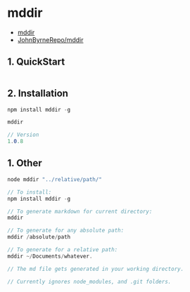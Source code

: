 # mddir

- [mddir](https://www.npmjs.com/package/mddir)
- [JohnByrneRepo/mddir](https://github.com/JohnByrneRepo/mddir)

## 1. QuickStart

```c#

```

## 2. Installation

```c#
npm install mddir -g

mddir

// Version
1.0.8
```

## 1. Other

```c#
node mddir "../relative/path/"

// To install:
npm install mddir -g

// To generate markdown for current directory:
mddir

// To generate for any absolute path:
mddir /absolute/path

// To generate for a relative path:
mddir ~/Documents/whatever.

// The md file gets generated in your working directory.

// Currently ignores node_modules, and .git folders.
```
